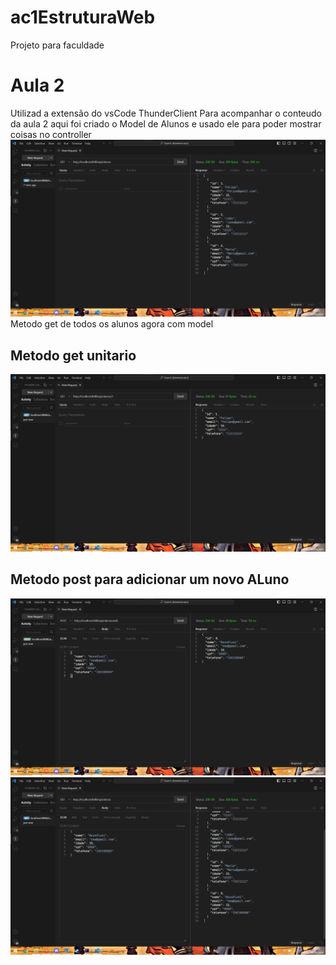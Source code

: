 # ac1EstruturaWeb
Projeto para faculdade

# Aula 2
Utilizad a extensão do vsCode ThunderClient
Para acompanhar o conteudo da aula 2 aqui foi criado o Model de Alunos e usado ele para poder mostrar coisas no controller
![img.png](img.png)
Metodo get de todos os alunos agora com model


## Metodo get unitario
![img_1.png](img_1.png)

## Metodo post para adicionar um novo ALuno
![img_2.png](img_2.png)
![img_3.png](img_3.png)